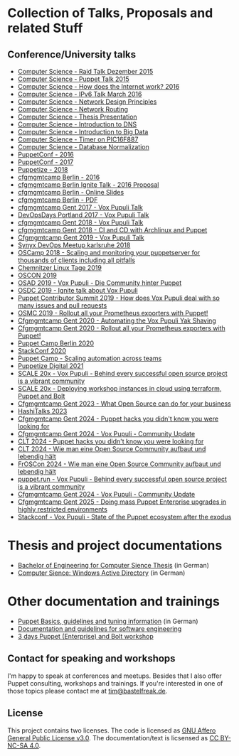 # Collection of Talks, Proposals and related Stuff

## Conference/University talks

* [Computer Science - Raid Talk Dezember 2015](https://bastelfreak.de/raid/#1)
* [Computer Science - Puppet Talk 2015](https://bastelfreak.de/puppet/#1)
* [Computer Science - How does the Internet work? 2016](https://bastelfreak.de/internet/#1)
* [Computer Science - IPv6 Talk March 2016](https://bastelfreak.de/ipv6talk)
* [Computer Science - Network Design Principles](https://bastelfreak.de/network/#1)
* [Computer Science - Network Routing](https://bastelfreak.de/ipalloc/#1)
* [Computer Science - Thesis Presentation](https://bastelfreak.de/dcc/#1)
* [Computer Science - Introduction to DNS](https://bastelfreak.de/dns/#1)
* [Computer Science - Introduction to Big Data](https://bastelfreak.de/bigdata/#1)
* [Computer Science - Timer on PIC16F887](https://bastelfreak.de/timer/#1)
* [Computer Science - Database Normalization](https://bastelfreak.de/database-normalization/#1)
* [PuppetConf - 2016](puppetconf2016.txt)
* [PuppetConf - 2017](puppetconf2017.md)
* [Puppetize - 2018](puppetize2018.md)
* [cfgmgmtcamp Berlin - 2016](cfgcampberlin2016.txt)
* [cfgmgmtcamp Berlin Ignite Talk - 2016 Proposal](cfgcampberlinignite2016.txt)
* [cfgmgmtcamp Berlin - Online Slides](https://bastelfreak.de/cfgcamp/#1)
* [cfgmgmtcamp Berlin - PDF](Vox_Pupuli_-_Empowering_the_Puppet_Community.pdf)
* [cfgmgmtcamp Gent 2017 - Vox Pupuli Talk](cfgmgmtcampbastelfreak.md)
* [DevOpsDays Portland 2017 - Vox Pupuli Talk](devopsdays2017pdx.md)
* [cfgmgmtcamp Gent 2018 - Vox Pupuli Talk](cfgmgmtcamp2018.md)
* [cfgmgmtcamp Gent 2018 - CI and CD with Archlinux and Puppet](cfgmgmtcamp2018.md)
* [Cfgmgmtcamp Gent 2019 - Vox Pupuli Talk](cfgmgmtcamp2019.md)
* [Synyx DevOps Meetup karlsruhe 2018](devopsmeetup.md)
* [OSCamp 2018 - Scaling and monitoring your puppetserver for thousands of clients including all pitfalls](oscamp2018.md)
* [Chemnitzer Linux Tage 2019](CLT-2019.md)
* [OSCON 2019](OSCON2019.md)
* [OSAD 2019 - Vox Pupuli - Die Community hinter Puppet](OSAD2019.md)
* [OSDC 2019 - Ignite talk about Vox Pupuli](OSDC2019.md)
* [Puppet Contributor Summit 2019 - How does Vox Pupuli deal with so many issues and pull requests](PCS2019.md)
* [OSMC 2019 - Rollout all your Prometheus exporters with Puppet!](OSMC2019.md)
* [Cfgmgmtcamp Gent 2020 - Automating the Vox Pupuli Yak Shaving](cfgmgmtcamp2020.md)
* [Cfgmgmtcamp Gent 2020 - Rollout all your Prometheus exporters with Puppet!](cfgmgmtcamp2020.md)
* [Puppet Camp Berlin 2020](puppetcamp2020.md)
* [StackConf 2020](stackconf2020.md)
* [Puppet Camp - Scaling automation across teams](Puppet_Camp_Scaling_automation_across_teams.md)
* [Puppetize Digital 2021](puppetize2021.md)
* [SCALE 20x - Vox Pupuli - Behind every successful open source project is a vibrant community](socallinux2022.md)
* [SCALE 20x - Deploying workshop instances in cloud using terraform, Puppet and Bolt](socallinux2022_2.md)
* [Cfgmgmtcamp Gent 2023 - What Open Source can do for your business](cfgmgmtcamp2023.md)
* [HashiTalks 2023](hashitalks2023.md)
* [Cfgmgmtcamp Gent 2024 - Puppet hacks you didn't know you were looking for](cfgmgmtcamp2024.md)
* [Cfgmgmtcamp Gent 2024 - Vox Pupuli - Community Update](cfgmgmtcamp2024.md)
* [CLT 2024 - Puppet hacks you didn't know you were looking for](clt2024.md)
* [CLT 2024 - Wie man eine Open Source Community aufbaut und lebendig hält](clt2024.md)
* [FrOSCon 2024 - Wie man eine Open Source Community aufbaut und lebendig hält](froscon2024.md)
* [puppet.run - Vox Pupuli - Behind every successful open source project is a vibrant community](puppetrun.md)
* [Cfgmgmtcamp Gent 2024 - Vox Pupuli - Community Update](cfgmgmtcamp2025.md)
* [Cfgmgmtcamp Gent 2025 - Doing mass Puppet Enterprise upgrades in highly restricted environments](cfgmgmtcamp2025.md)
* [Stackconf - Vox Pupuli - State of the Puppet ecosystem after the exodus](stackconf2025.md)

# Thesis and project documentations

* [Bachelor of Engineering for Computer Sience Thesis](thesis-de.pdf) (in German)
* [Computer Sience: Windows Active Directory](rna.pdf) (in German)

# Other documentation and trainings

* [Puppet Basics, guidelines and tuning information](https://github.com/bastelfreak/puppetdocs#puppet-walkthrough) (in German)
* [Documentation and guidelines for software engineering](https://gist.github.com/bastelfreak/00cb823d3d48154045bd7bf88a656390#software-engineering)
* [3 days Puppet (Enterprise) and Bolt workshop](https://www.betadots.de/training)

## Contact for speaking and workshops

I'm happy to speak at conferences and meetups. Besides that I also offer Puppet
consulting, workshops and trainings. If you're interested in one of those
topics please contact me at [tim@bastelfreak.de](mailto:tim@bastelfreak.de).

## License

This project contains two licenses. The code is licensed as
[GNU Affero General Public License v3.0](LICENSE). The documentation/text is
licsensed as [CC BY-NC-SA 4.0](LICENSE).
